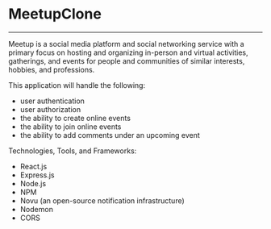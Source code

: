 # MeetupClone
<hr>

Meetup is a social media platform and social networking service with a primary focus on hosting and organizing in-person and virtual activities, gatherings, and events for people and communities of similar interests, hobbies, and professions.  

This application will handle the following:
- user authentication 
- user authorization
- the ability to create online events
- the ability to join online events 
- the ability to add comments under an upcoming event

Technologies, Tools, and Frameworks: 
- React.js
- Express.js
- Node.js
- NPM
- Novu (an open-source notification infrastructure)
- Nodemon
- CORS